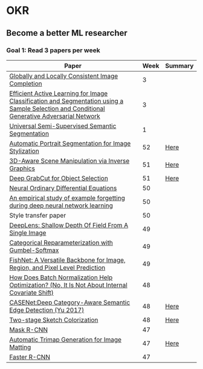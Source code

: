 # OKR

## Become a better ML researcher

### Goal 1: Read 3 papers per week

| Paper    | Week  | Summary |
|----------|-------|---------|
| [Globally and Locally Consistent Image Completion](http://delivery.acm.org/10.1145/3080000/3073659/a107-iizuka.pdf?ip=211.249.70.225&id=3073659&acc=ACTIVE%20SERVICE&key=58C7DD92F91E3631%2E58C7DD92F91E3631%2E4D4702B0C3E38B35%2E4D4702B0C3E38B35&__acm__=1547599302_1f5660875ad5decb5d466b594ce20987) | 3 ||
| [Efficient Active Learning for Image Classification and Segmentation using a Sample Selection and Conditional Generative Adversarial Network](https://arxiv.org/abs/1806.05473) | 3 ||
| [Universal Semi-Supervised Semantic Segmentation](https://arxiv.org/abs/1811.10323) | 1 ||
| [Automatic Portrait Segmentation for Image Stylization](http://xiaoyongshen.me/webpage_portrait/papers/portrait_eg16.pdf) | 52 |[Here](https://github.com/sjosund/OKR/blob/master/paper_summaries/AutomaticPortraitSegmentationForImageStylization.md)|
| [3D-Aware Scene Manipulation via Inverse Graphics](http://3dsdn.csail.mit.edu/?fbclid=IwAR0yPHMEXJdYiHwupvXrURXOa7aJxHvdZ1vCuJczLEfyK_Nm2D_OxE3XL0M) | 51 |[Here](https://github.com/sjosund/OKR/blob/master/paper_summaries/3D-AwareSceneManipulationViaInverseGraphics.md)|
| [Deep GrabCut for Object Selection](https://arxiv.org/abs/1707.00243) | 51 |[Here](https://github.com/sjosund/OKR/blob/master/paper_summaries/DeepGrabCut.md)|
| [Neural Ordinary Differential Equations](https://arxiv.org/abs/1806.07366) | 50 ||
| [An empirical study of example forgetting during deep neural network learning](https://openreview.net/pdf?id=BJlxm30cKm) | 50 ||
| Style transfer paper  | 50 ||
| [DeepLens: Shallow Depth Of Field From A Single Image](https://arxiv.org/abs/1611.01144)  | 49 ||
| [Categorical Reparameterization with Gumbel-Softmax](https://arxiv.org/abs/1611.01144)  | 49 ||
| [FishNet: A Versatile Backbone for Image, Region, and Pixel Level Prediction](https://papers.nips.cc/paper/7356-fishnet-a-versatile-backbone-for-image-region-and-pixel-level-prediction.pdf)  | 49 ||
| [How Does Batch Normalization Help Optimization? (No, It Is Not About Internal Covariate Shift)](https://arxiv.org/abs/1805.11604)  | 48 ||
| [CASENet:Deep Category-Aware Semantic Edge Detection (Yu 2017)](https://arxiv.org/abs/1705.09759)  | 48 |[Here](https://github.com/sjosund/OKR/blob/master/paper_summaries/CASENet.md)|
| [Two-stage Sketch Colorization](https://github.com/lllyasviel/style2paints/blob/master/papers/sa.pdf)  | 48 |[Here](https://github.com/sjosund/OKR/blob/master/paper_summaries/TwoStageSketchColorization.md)|
| [Mask R-CNN](https://arxiv.org/abs/1703.06870)  | 47 ||
| [Automatic Trimap Generation for Image Matting](https://arxiv.org/abs/1707.00333) | 47  |[Here](https://github.com/sjosund/OKR/blob/master/paper_summaries/AutomaticTrimapGenerationForImageMatting.md)|
| [Faster R-CNN](https://arxiv.org/abs/1506.01497) | 47  ||

